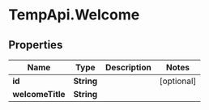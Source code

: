 # TempApi.Welcome

## Properties

Name | Type | Description | Notes
------------ | ------------- | ------------- | -------------
**id** | **String** |  | [optional] 
**welcomeTitle** | **String** |  | 


